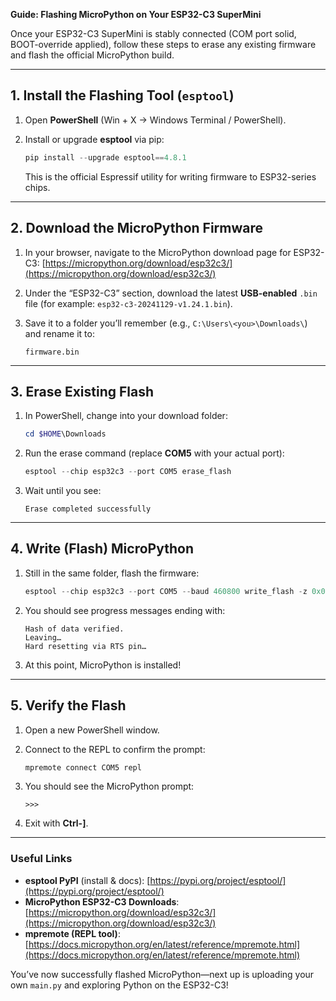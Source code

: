 **Guide: Flashing MicroPython on Your ESP32-C3 SuperMini**

Once your ESP32-C3 SuperMini is stably connected (COM port solid, BOOT-override applied), follow these steps to erase any existing firmware and flash the official MicroPython build.

---

## 1. Install the Flashing Tool (`esptool`)

1. Open **PowerShell** (Win + X → Windows Terminal / PowerShell).
2. Install or upgrade **esptool** via pip:

   ```powershell
   pip install --upgrade esptool==4.8.1
   ```

   This is the official Espressif utility for writing firmware to ESP32-series chips.

---

## 2. Download the MicroPython Firmware

1. In your browser, navigate to the MicroPython download page for ESP32-C3:
   [https://micropython.org/download/esp32c3/](https://micropython.org/download/esp32c3/)
2. Under the “ESP32-C3” section, download the latest **USB-enabled** `.bin` file (for example: `esp32-c3-20241129-v1.24.1.bin`).
3. Save it to a folder you’ll remember (e.g., `C:\Users\<you>\Downloads\`) and rename it to:

   ```
   firmware.bin
   ```

---

## 3. Erase Existing Flash

1. In PowerShell, change into your download folder:

   ```powershell
   cd $HOME\Downloads
   ```
2. Run the erase command (replace **COM5** with your actual port):

   ```powershell
   esptool --chip esp32c3 --port COM5 erase_flash
   ```
3. Wait until you see:

   ```
   Erase completed successfully
   ```

---

## 4. Write (Flash) MicroPython

1. Still in the same folder, flash the firmware:

   ```powershell
   esptool --chip esp32c3 --port COM5 --baud 460800 write_flash -z 0x0 firmware.bin
   ```
2. You should see progress messages ending with:

   ```
   Hash of data verified.
   Leaving…
   Hard resetting via RTS pin…
   ```
3. At this point, MicroPython is installed!

---

## 5. Verify the Flash

1. Open a new PowerShell window.
2. Connect to the REPL to confirm the prompt:

   ```powershell
   mpremote connect COM5 repl
   ```
3. You should see the MicroPython prompt:

   ```
   >>> 
   ```
4. Exit with **Ctrl-]**.

---

### Useful Links

* **esptool PyPI** (install & docs): [https://pypi.org/project/esptool/](https://pypi.org/project/esptool/)
* **MicroPython ESP32-C3 Downloads**: [https://micropython.org/download/esp32c3/](https://micropython.org/download/esp32c3/)
* **mpremote (REPL tool)**: [https://docs.micropython.org/en/latest/reference/mpremote.html](https://docs.micropython.org/en/latest/reference/mpremote.html)

You’ve now successfully flashed MicroPython—next up is uploading your own `main.py` and exploring Python on the ESP32-C3!
